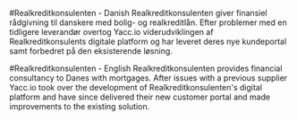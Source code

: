 #Realkreditkonsulenten - Danish
Realkreditkonsulenten giver finansiel rådgivning til danskere med bolig- og
realkreditlån. Efter problemer med en tidligere leverandør overtog Yacc.io
viderudviklingen af Realkreditkonsulents digitale platform og har leveret deres
nye kundeportal samt forbedret på den eksisterende løsning.

#Realkreditkonsulenten - English
Realkreditkonsulenten provides financial consultancy to Danes with mortgages.
After issues with a previous supplier Yacc.io took over the development of
Realkreditkonsulenten's digital platform and have since delivered their new
customer portal and made improvements to the existing solution.
